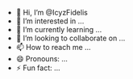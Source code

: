 - 👋 Hi, I’m @IcyzFidelis
- 👀 I’m interested in ...
- 🌱 I’m currently learning ...
- 💞️ I’m looking to collaborate on ...
- 📫 How to reach me ...
- 😄 Pronouns: ...
- ⚡ Fun fact: ...

<!---
IcyzFidelis/IcyzFidelis is a ✨ special ✨ repository because its `README.md` (this file) appears on your GitHub profile.
You can click the Preview link to take a look at your changes.
--->
